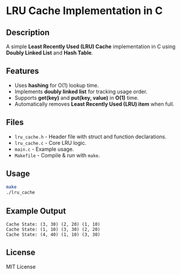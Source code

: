 # LRU Cache Implementation in C

## Description
A simple **Least Recently Used (LRU) Cache** implementation in C using **Doubly Linked List** and **Hash Table**.

## Features
- Uses **hashing** for O(1) lookup time.
- Implements **doubly linked list** for tracking usage order.
- Supports **get(key)** and **put(key, value)** in **O(1)** time.
- Automatically removes **Least Recently Used (LRU) item** when full.

## Files
- `lru_cache.h` - Header file with struct and function declarations.
- `lru_cache.c` - Core LRU logic.
- `main.c` - Example usage.
- `Makefile` - Compile & run with `make`.

## Usage
```sh
make
./lru_cache
```

## Example Output
```
Cache State: (3, 30) (2, 20) (1, 10) 
Cache State: (1, 10) (3, 30) (2, 20) 
Cache State: (4, 40) (1, 10) (3, 30) 
```

## License
MIT License
